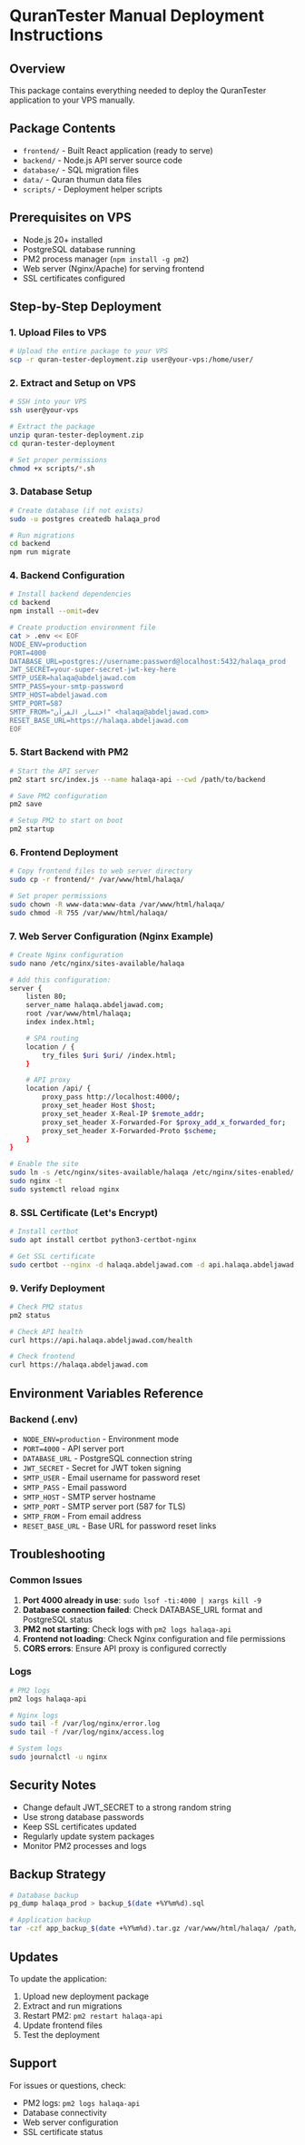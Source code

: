# QuranTester Manual Deployment Instructions

## Overview
This package contains everything needed to deploy the QuranTester application to your VPS manually.

## Package Contents
- `frontend/` - Built React application (ready to serve)
- `backend/` - Node.js API server source code
- `database/` - SQL migration files
- `data/` - Quran thumun data files
- `scripts/` - Deployment helper scripts

## Prerequisites on VPS
- Node.js 20+ installed
- PostgreSQL database running
- PM2 process manager (`npm install -g pm2`)
- Web server (Nginx/Apache) for serving frontend
- SSL certificates configured

## Step-by-Step Deployment

### 1. Upload Files to VPS
```bash
# Upload the entire package to your VPS
scp -r quran-tester-deployment.zip user@your-vps:/home/user/
```

### 2. Extract and Setup on VPS
```bash
# SSH into your VPS
ssh user@your-vps

# Extract the package
unzip quran-tester-deployment.zip
cd quran-tester-deployment

# Set proper permissions
chmod +x scripts/*.sh
```

### 3. Database Setup
```bash
# Create database (if not exists)
sudo -u postgres createdb halaqa_prod

# Run migrations
cd backend
npm run migrate
```

### 4. Backend Configuration
```bash
# Install backend dependencies
cd backend
npm install --omit=dev

# Create production environment file
cat > .env << EOF
NODE_ENV=production
PORT=4000
DATABASE_URL=postgres://username:password@localhost:5432/halaqa_prod
JWT_SECRET=your-super-secret-jwt-key-here
SMTP_USER=halaqa@abdeljawad.com
SMTP_PASS=your-smtp-password
SMTP_HOST=abdeljawad.com
SMTP_PORT=587
SMTP_FROM="اختبار القرآن" <halaqa@abdeljawad.com>
RESET_BASE_URL=https://halaqa.abdeljawad.com
EOF
```

### 5. Start Backend with PM2
```bash
# Start the API server
pm2 start src/index.js --name halaqa-api --cwd /path/to/backend

# Save PM2 configuration
pm2 save

# Setup PM2 to start on boot
pm2 startup
```

### 6. Frontend Deployment
```bash
# Copy frontend files to web server directory
sudo cp -r frontend/* /var/www/html/halaqa/

# Set proper permissions
sudo chown -R www-data:www-data /var/www/html/halaqa/
sudo chmod -R 755 /var/www/html/halaqa/
```

### 7. Web Server Configuration (Nginx Example)
```bash
# Create Nginx configuration
sudo nano /etc/nginx/sites-available/halaqa

# Add this configuration:
server {
    listen 80;
    server_name halaqa.abdeljawad.com;
    root /var/www/html/halaqa;
    index index.html;

    # SPA routing
    location / {
        try_files $uri $uri/ /index.html;
    }

    # API proxy
    location /api/ {
        proxy_pass http://localhost:4000/;
        proxy_set_header Host $host;
        proxy_set_header X-Real-IP $remote_addr;
        proxy_set_header X-Forwarded-For $proxy_add_x_forwarded_for;
        proxy_set_header X-Forwarded-Proto $scheme;
    }
}

# Enable the site
sudo ln -s /etc/nginx/sites-available/halaqa /etc/nginx/sites-enabled/
sudo nginx -t
sudo systemctl reload nginx
```

### 8. SSL Certificate (Let's Encrypt)
```bash
# Install certbot
sudo apt install certbot python3-certbot-nginx

# Get SSL certificate
sudo certbot --nginx -d halaqa.abdeljawad.com -d api.halaqa.abdeljawad.com
```

### 9. Verify Deployment
```bash
# Check PM2 status
pm2 status

# Check API health
curl https://api.halaqa.abdeljawad.com/health

# Check frontend
curl https://halaqa.abdeljawad.com
```

## Environment Variables Reference

### Backend (.env)
- `NODE_ENV=production` - Environment mode
- `PORT=4000` - API server port
- `DATABASE_URL` - PostgreSQL connection string
- `JWT_SECRET` - Secret for JWT token signing
- `SMTP_USER` - Email username for password reset
- `SMTP_PASS` - Email password
- `SMTP_HOST` - SMTP server hostname
- `SMTP_PORT` - SMTP server port (587 for TLS)
- `SMTP_FROM` - From email address
- `RESET_BASE_URL` - Base URL for password reset links

## Troubleshooting

### Common Issues
1. **Port 4000 already in use**: `sudo lsof -ti:4000 | xargs kill -9`
2. **Database connection failed**: Check DATABASE_URL format and PostgreSQL status
3. **PM2 not starting**: Check logs with `pm2 logs halaqa-api`
4. **Frontend not loading**: Check Nginx configuration and file permissions
5. **CORS errors**: Ensure API proxy is configured correctly

### Logs
```bash
# PM2 logs
pm2 logs halaqa-api

# Nginx logs
sudo tail -f /var/log/nginx/error.log
sudo tail -f /var/log/nginx/access.log

# System logs
sudo journalctl -u nginx
```

## Security Notes
- Change default JWT_SECRET to a strong random string
- Use strong database passwords
- Keep SSL certificates updated
- Regularly update system packages
- Monitor PM2 processes and logs

## Backup Strategy
```bash
# Database backup
pg_dump halaqa_prod > backup_$(date +%Y%m%d).sql

# Application backup
tar -czf app_backup_$(date +%Y%m%d).tar.gz /var/www/html/halaqa/ /path/to/backend/
```

## Updates
To update the application:
1. Upload new deployment package
2. Extract and run migrations
3. Restart PM2: `pm2 restart halaqa-api`
4. Update frontend files
5. Test the deployment

## Support
For issues or questions, check:
- PM2 logs: `pm2 logs halaqa-api`
- Database connectivity
- Web server configuration
- SSL certificate status
